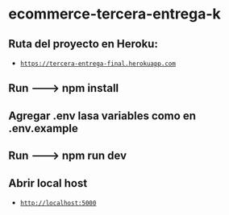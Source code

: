 # ecommerce-tercera-entrega-k
## Ruta del proyecto en Heroku:
- [`https://tercera-entrega-final.herokuapp.com`](https://tercera-entrega-final.herokuapp.com)
## Run ---> npm install
## Agregar .env lasa variables como en .env.example
## Run ---> npm run dev
## Abrir local host
- [`http://localhost:5000`](http://localhost:5000/)
